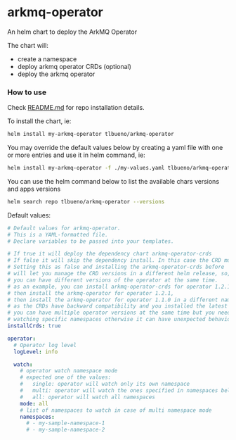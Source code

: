 # arkmq-operator

An helm chart to deploy the ArkMQ Operator

The chart will:
- create a namespace
- deploy arkmq operator CRDs (optional)
- deploy the arkmq operator

### How to use

Check [README.md](../../README.md) for repo installation details.

To install the chart, ie:
```sh
helm install my-arkmq-operator tlbueno/arkmq-operator
```

You may override the default values below by creating a yaml file with one or more entries and use it in helm command, ie:
```sh
helm install my-arkmq-operator -f ./my-values.yaml tlbueno/arkmq-operator
```

You can use the helm command below to list the available chars versions and apps versions
```sh
helm search repo tlbueno/arkmq-operator --versions
```

Default values:
```yaml
# Default values for arkmq-operator.
# This is a YAML-formatted file.
# Declare variables to be passed into your templates.

# If true it will deploy the dependency chart arkmq-operator-crds
# If false it will skip the dependency install. In this case the CRD must be already installed
# Setting this as false and installing the arkmq-operator-crds before
# will let you manage the CRD versions in a different helm release, so, in this case
# you can have different versions of the operator at the same time.
# as an example, you can install arkmq-operator-crds for operator 1.2.1,
# then install the arkmq-operator for operator 1.2.1,
# then install the arkmq-operator for operator 1.1.0 in a different namespace
# as the CRDs have backward compatibility and you installed the latest one,
# you can have multiple operator versions at the same time but you need to ensure they are
# watching specific namespaces otherwise it can have unexpected behavior
installCrds: true

operator:
  # Operator log level
  logLevel: info

  watch:
    # operator watch namespace mode
    # expected one of the values:
    #   single: operator will watch only its own namespace
    #   multi: operator will watch the ones specified in namespaces below
    #   all: operator will watch all namespaces
    mode: all
    # list of namespaces to watch in case of multi namespace mode
    namespaces:
      # - my-sample-namespace-1
      # - my-sample-namespace-2
```

